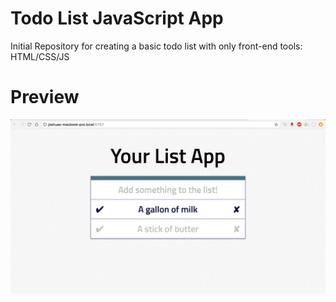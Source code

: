 # Todo List JavaScript App

Initial Repository for creating a basic todo list with only front-end tools: HTML/CSS/JS

# Preview

![Preview](preview.png)

